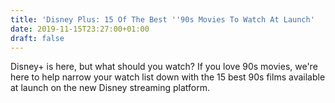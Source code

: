 ```yaml
---
title: 'Disney Plus: 15 Of The Best ''90s Movies To Watch At Launch'
date: 2019-11-15T23:27:00+01:00
draft: false
---
```


Disney+ is here, but what should you watch? If you love 90s movies, we're here to help narrow your watch list down with the 15 best 90s films available at launch on the new Disney streaming platform.